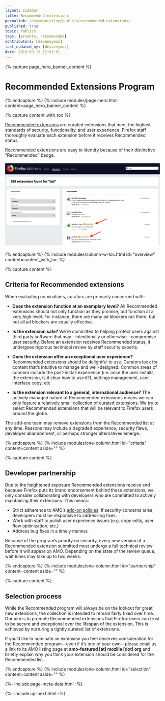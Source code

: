 ```yaml
---
layout: sidebar
title: Recommended extensions
permalink: /documentation/publish/recommended-extensions/
published: true
topic: Publish
tags: [promote, recommended]
contributors: [devaneymoz]
last_updated_by: [devaneymoz]
date: 2019-09-19 12:01:01
---
```


<!-- Page Hero Banner -->

{% capture page_hero_banner_content %}

# Recommended Extensions Program

{% endcapture %}
{% include modules/page-hero.html
	content=page_hero_banner_content
%}

<!-- END: Page Hero Banner -->

<!-- Content with Table of Contents Module -->

{% capture content_with_toc %}

[Recommended extensions](https://addons.mozilla.org/firefox/search/?recommended=true&type=extension) are curated extensions that meet the highest standards of security, functionality, and user experience. Firefox staff thoroughly evaluate each extension before it receives Recommended status.

Recommended extensions are easy to identify because of their distinctive “Recommended” badge.

![Add-ons Manager setting cog](/_assets/img/documentation/publish/RecEx_badge.png)

{% endcapture %}
{% include modules/column-w-toc.html
  id="overview"
  content=content_with_toc
%}

<!-- END: Content with Table of Contents -->

<!-- Single Column Body Module -->

{% capture content %}

## Criteria for Recommended extensions

When evaluating nominations, curators are primarily concerned with:

- **Does the extension function at an exemplary level?** All Recommended extensions should not only function as they promise, but function at a very high level. For instance, there are many ad blockers out there, but not all ad blockers are equally effective.

- **Is the extension safe?** We’re committed to helping protect users against third party software that may—intentionally or otherwise—compromise user security. Before an extension receives Recommended status, it undergoes rigorous technical review by staff security experts.

- **Does the extension offer an exceptional user experience?** Recommended extensions should be delightful to use. Curators look for content that’s intuitive to manage and well-designed. Common areas of concern include the post-install experience (i.e. once the user installs the extension, is it clear how to use it?), settings management, user interface copy, etc.

- **Is the extension relevant to a general, international audience?** The actively managed nature of Recommended extensions means we can only feature a relatively small collection of curated extensions. We try to select Recommended extensions that will be relevant to Firefox users around the globe.

The add-ons team may remove extensions from the Recommended list at any time. Reasons may include a degraded experience, security flaws, developer abandonment, or perhaps stronger alternatives emerge.

{% endcapture %}
{% include modules/one-column.html
  id="criteria"
  content=content
  aside=""
%}

<!-- END: Single Column Body Module -->

<!-- Single Column Body Module -->

{% capture content %}

## Developer partnership

Due to the heightened exposure Recommended extensions receive and because Firefox puts its brand endorsement behind these extensions, we only consider collaborating with developers who are committed to actively maintaining their extensions. This means:

- Strict adherence to AMO’s [add-on policies](/documentation/publish/add-on-policies/). If security concerns arise, developers must be responsive to addressing fixes.
- Work with staff to polish user experience issues (e.g. copy edits, user flow optimization, etc.)
- Address bug fixes in a timely manner.

Because of the program’s priority on security, every new version of a Recommended extension submitted must undergo a full technical review before it will appear on AMO. Depending on the state of the review queue, wait times may take up to two weeks.

{% endcapture %}
{% include modules/one-column.html
  id="partnership"
  content=content
  aside=""
%}

<!-- END: Single Column Body Module -->

<!-- Single Column Body Module -->

{% capture content %}

## Selection process

While the Recommended program will always be on the lookout for great new extensions, the collection is intended to remain fairly fixed over time. Our aim is to promote Recommended extensions that Firefox users can trust to be secure and exceptional over the lifespan of the extension. This is achieved by nurturing a tightly curated list of extensions.

If you’d like to nominate an extension you feel deserves consideration for the Recommended program—even if it’s one of your own—please email us a link to its AMO listing page at **amo-featured [at] mozilla [dot] org** and briefly explain why you think your extension should be considered for the Recommended list.

{% endcapture %}
{% include modules/one-column.html
  id="selection"
  content=content
  aside=""
%}

<!-- END: Single Column Body Module -->

<!-- Meta Data -->

{%- include page-meta-data.html -%}

<!-- END: Meta Data -->

<!-- Up Next -->

{%- include up-next.html -%}

<!-- END: Up Next -->
